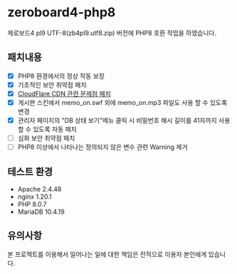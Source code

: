 # zeroboard4-php8
제로보드4 pl9 UTF-8(zb4pl9.utf8.zip) 버전에 PHP8 호환 작업을 하였습니다.

## 패치내용
- [x] PHP8 환경에서의 정상 작동 보장
- [x] 기초적인 보안 취약점 패치
- [x] [CloudFlare CDN 관련 문제점 패치](https://gist.github.com/kijin/25be59ac4b0d7c5ef722)
- [x] 게시판 스킨에서 memo_on.swf 외에 memo_on.mp3 파일도 사용 할 수 있도록 변경
- [x] 관리자 페이지의 "DB 상태 보기"메뉴 클릭 시 비밀번호 해시 길이를 41자까지 사용 할 수 있도록 자동 패치
- [ ] 심화 보안 취약점 패치
- [ ] PHP8 이상에서 나타나는 정의되지 않은 변수 관련 Warning 제거

## 테스트 환경
* Apache 2.4.48
* nginx 1.20.1
* PHP 8.0.7
* MariaDB 10.4.19

## 유의사항
본 프로젝트를 이용해서 일어나는 일에 대한 책임은 전적으로 이용자 본인에게 있습니다.
